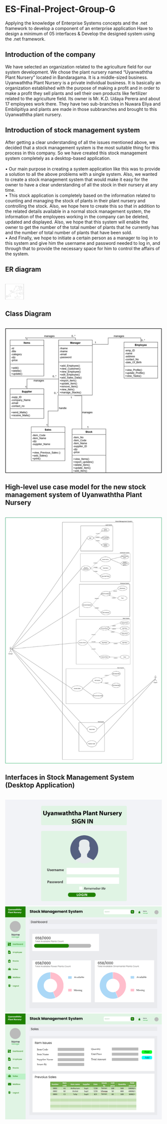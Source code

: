 # ES-Final-Project-Group-G
 Applying the knowledge of Enterprise Systems concepts and  the .net framework to develop a component of an enterprise application Have to design a minimum of 05 interfaces &amp; Develop the designed system using the .net framework.

<h2>Introduction of the company</h2>
<p>We have selected an organization related to the agriculture field for our system development. 
We chose the plant nursery named “Uyanwaththa Plant Nursery” located in Bandaragama. It is a 
middle-sized business. Uyanwaththa Plant Nursery is a private individual business. It is basically 
an organization established with the purpose of making a profit and in order to make a profit they 
sell plants and sell their own products like fertilizer related to the agriculture field. Its owner is Mr. 
K.D. Udaya Perera and about 17 employees work there. They have two sub-branches in 
Nuwara Eliya and Embilipitiya and plants are made in those subbranches and brought to this 
Uyanwaththa plant nursery.<p>

<h2>Introduction of stock management system</h2>
<p>After getting a clear understanding of all the issues mentioned above, we decided that a stock 
management system is the most suitable thing for this process in this company. So we have 
created this stock management system completely as a desktop-based application. <br><br>
• Our main purpose in creating a system application like this was to provide a solution to 
all the above problems with a single system. Also, we wanted to create a stock 
management system that would make it easy for the owner to have a clear understanding 
of all the stock in their nursery at any time. <br>
• This stock application is completely based on the information related to counting and 
managing the stock of plants in their plant nursery and controlling the stock. Also, we 
hope here to create this so that in addition to the related details available in a normal 
stock management system, the information of the employees working in the company 
can be deleted, updated and displayed. Also, we hope that this system will enable the 
owner to get the number of the total number of plants that he currently has and the 
number of total number of plants that have been sold.<br>
• And Finally, we hope to initiate a certain person as a manager to log in to this system and 
give him the username and password needed to log in, and through that to provide the 
necessary space for him to control the affairs of the system.<br> <p>

<h2>ER diagram </h2>
<br> <img src="https://github.com/bhagya1614/ES-Final-Project-Group-G/blob/main/img/Picture1.jpg" alt="Alt text" title="ER" style="width:60px;height:50px;">
<br> 
<h2>Class Diagram </h2>
<br> <img src="https://github.com/bhagya1614/ES-Final-Project-Group-G/blob/main/img/Picture2.jpg" alt="Alt text" title="class diagram">
<br> 
<h2> High-level use case model for the new stock management system of Uyanwaththa Plant Nursery </h2>
<br> <img src="https://github.com/bhagya1614/ES-Final-Project-Group-G/blob/main/img/Picture3.jpg" alt="Alt text" title="use case ">
<br> 
<h2>Interfaces in Stock Management System (Desktop Application) </h2>
<br> <img src="https://github.com/bhagya1614/ES-Final-Project-Group-G/blob/main/images/1sign%20in.png" alt="Alt text" title="Optional title">
<br> <img src="https://github.com/bhagya1614/ES-Final-Project-Group-G/blob/main/images/2Dashboard.png" alt="Alt text" title="Optional title">
<br> <img src="https://github.com/bhagya1614/ES-Final-Project-Group-G/blob/main/images/5Sales.png" alt="Alt text" title="Optional title">
<br>

